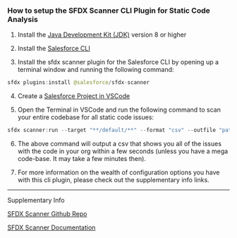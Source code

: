 ### How to setup the SFDX Scanner CLI Plugin for Static Code Analysis

1) Install the [Java Development Kit (JDK)](https://www.oracle.com/java/technologies/javase-downloads.html) version 8 or higher

2) Install the [Salesforce CLI](https://developer.salesforce.com/tools/sfdxcli)

3) Install the sfdx scanner plugin for the Salesforce CLI by opening up a terminal window and running the following command: 
```java 
sfdx plugins:install @salesforce/sfdx-scanner
```

4) Create a [Salesforce Project in VSCode](https://github.com/Coding-With-The-Force/SalesforceBestPractices/wiki/How-to-Setup-a-Salesforce-VSCode-Project-(Org-Development-Model))

5) Open the Terminal in VSCode and run the following command to scan your entire codebase for all static code issues: 
```java 
sfdx scanner:run --target "**/default/**" --format "csv" --outfile "pathToFile.csv" (make sure to replace pathToFile.csv with the actual path for your file)
```

6) The above command will output a csv that shows you all of the issues with the code in your org within a few seconds (unless you have a mega code-base. It may take a few minutes then).

7) For more information on the wealth of configuration options you have with this cli plugin, please check out the supplementary info links.

***
Supplementary Info

[SFDX Scanner Github Repo](https://github.com/forcedotcom/sfdx-scanner)

[SFDX Scanner Documentation](https://forcedotcom.github.io/sfdx-scanner/)